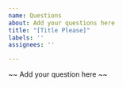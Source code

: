 ```yaml
---
name: Questions
about: Add your questions here
title: "[Title Please]"
labels: ''
assignees: ''

---
```


~~ Add your question here ~~

